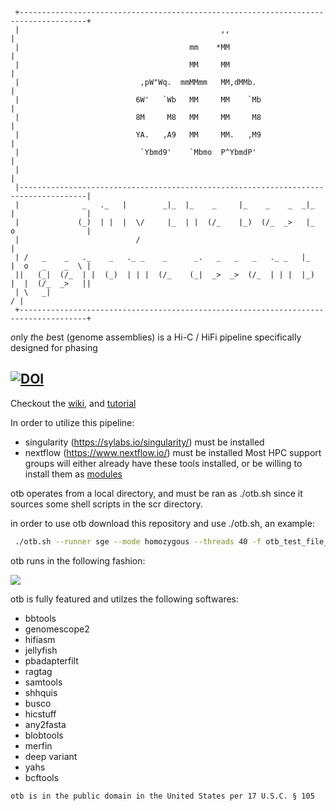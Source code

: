 ```
 +-------------------------------------------------------------------------------------+
 |                                             ,,                                      |
 |                                      mm    *MM                                      |
 |                                      MM     MM                                      |
 |                           ,pW"Wq.  mmMMmm   MM,dMMb.                                |
 |                          6W'   `Wb   MM     MM    `Mb                               |
 |                          8M     M8   MM     MM     M8                               |
 |                          YA.   ,A9   MM     MM.   ,M9                               |
 |                           `Ybmd9'    `Mbmo  P^YbmdP'                                |
 |                                                                                     |
 |-------------------------------------------------------------------------------------|
 |              _   ._   |        _|_  |_    _     |_    _    _  _|_  |                |
 |             (_)  | |  |  \/     |_  | |  (/_    |_)  (/_  _>   |_  o                |
 |                          /                                                          |
 | /   _    _   ._    _   ._ _    _      _.   _   _   _   ._ _   |_   |  o   _    _  \ |
 ||   (_|  (/_  | |  (_)  | | |  (/_    (_|  _>  _>  (/_  | | |  |_)  |  |  (/_  _>   ||
 | \   _|                                                                            / |
 +-------------------------------------------------------------------------------------+

```
*o*nly *t*he *b*est (genome assemblies) is a Hi-C / HiFi pipeline specifically designed for phasing


[![DOI](https://zenodo.org/badge/DOI/10.5281/zenodo.6689817.svg)](https://doi.org/10.5281/zenodo.6689817)
---

Checkout the [wiki](https://github.com/molikd/otb/wiki), and [tutorial](https://github.com/molikd/otb/wiki/Tutorial)

In order to utilize this pipeline:
  - singularity \(https://sylabs.io/singularity/) must be installed
  - nextflow \(https://www.nextflow.io/) must be installed
Most HPC support groups will either already have these tools installed, or be willing to install them as [modules](http://modules.sourceforge.net/)

otb operates from a local directory, and must be ran as ./otb.sh since it sources some shell scripts in the scr directory.

in order to use otb download this repository and use ./otb.sh, an example:

```bash
 ./otb.sh --runner sge --mode homozygous --threads 40 -f otb_test_file_R2.fastq -r otb_test_file_R1.fastq --polish-type simple --bam otb_test.bam
```

otb runs in the following fashion:

[![](https://mermaid.ink/img/pako:eNqlVk1v2zAM_SuCTw7QdsCOOWwY0A277NTdksJQbDrWaouuJDcN0vz3iZJsy4ndAlvRJBT5SD2Rzx-nJMcCknWyV7yt2O_7rWT2r0AJG_q6e_QONLtNp0GxnNe1puWdrh7Z7e0XBvIltR-BSjYgDeOyYKWoQbO8gvwJipUvYTEOr4XcdzVXwhxPXAGTcIh9LEdpuJCgNFPw3AkFxdezLxHDqNTbETR9MgqkBR5kjbx4p-JqoY5E---rLFCBV6FNSO93dLkSXk1Z42HTG0xY4p0MjQtlJ9AQ6fEUcq3KSq4NT53NyH7-5DyrmYQXS0qgTAvQuRI7YBpLc6B-hoheLW6z403YxFp-VnNgG8xs0Nh6qf-9wkcQl_JT_BDfHn6l4ZdaQYIZNBAd0-H_QF0fS6GrdLBC-0LC6Cb4HiQ29sDYQhrZ05R-b0qoRK5NV5Zpb0yhWxmO0dk6JxtyBtsjTcwgs2214F59Qw3XHEJG2aMebUbmXKm1fHB1BfSCG6EFWqUYFmdEOZ-XubFzjBuK07V7HZjQy_jeanskydyaoWQt1rbjUDDsTNv1qr9IdBX9NuGq4JV2RMlY5OlQMzQjf8-SXBFJWkZUxqjLavhxBxmaClTmprTYMn_OfqhXeTPcFjAz3VzuqWvKe_1c6KrQmR8HncdbdJr4TASf1eiQe1FqSl_xveF7x9mbd-1x3Cki66MumZa6quzdWbvEYEfg4BnQPjlDmVW8jTaj3lhPjebYwlKBQ8VN9iRkkWHZt4N8jHwMy0CXLu6Fa_fi7Ha8NJBYuovKjYR7rc9LZY6oiYJ6-LxU_ej_VbCRcD6QbYxcFO9_S3hGyB49M0XPRYumreHN36k8tiTYi30Kc2n0hlasXz1-UK0BZfFvkwofpBQAbYBe5vXkfdUMVUbgk18yVCzK7Uc0KeFHPsn2qPgBFhP3P24A3lzNMYjKLoYn54psVztar8Zj7vLSINZe1_2C3oM0SN3pCRX_HAyY8N44Fp2JDvVmbwozmFgRk4B7WiQ3iSXScFHY99cTobaJFXsD22RtzRIVaLNNtvJskV1bcAPfC2FQJeuS1xpuEt4ZfDjKfHB41L3g9nW4Cd7zXynF6W8)](https://mermaid-js.github.io/mermaid-live-editor/edit/#pako:eNqlVk1v2zAM_SuCTw7QdsCOOWwY0A277NTdksJQbDrWaouuJDcN0vz3iZJsy4ndAlvRJBT5SD2Rzx-nJMcCknWyV7yt2O_7rWT2r0AJG_q6e_QONLtNp0GxnNe1puWdrh7Z7e0XBvIltR-BSjYgDeOyYKWoQbO8gvwJipUvYTEOr4XcdzVXwhxPXAGTcIh9LEdpuJCgNFPw3AkFxdezLxHDqNTbETR9MgqkBR5kjbx4p-JqoY5E---rLFCBV6FNSO93dLkSXk1Z42HTG0xY4p0MjQtlJ9AQ6fEUcq3KSq4NT53NyH7-5DyrmYQXS0qgTAvQuRI7YBpLc6B-hoheLW6z403YxFp-VnNgG8xs0Nh6qf-9wkcQl_JT_BDfHn6l4ZdaQYIZNBAd0-H_QF0fS6GrdLBC-0LC6Cb4HiQ29sDYQhrZ05R-b0qoRK5NV5Zpb0yhWxmO0dk6JxtyBtsjTcwgs2214F59Qw3XHEJG2aMebUbmXKm1fHB1BfSCG6EFWqUYFmdEOZ-XubFzjBuK07V7HZjQy_jeanskydyaoWQt1rbjUDDsTNv1qr9IdBX9NuGq4JV2RMlY5OlQMzQjf8-SXBFJWkZUxqjLavhxBxmaClTmprTYMn_OfqhXeTPcFjAz3VzuqWvKe_1c6KrQmR8HncdbdJr4TASf1eiQe1FqSl_xveF7x9mbd-1x3Cki66MumZa6quzdWbvEYEfg4BnQPjlDmVW8jTaj3lhPjebYwlKBQ8VN9iRkkWHZt4N8jHwMy0CXLu6Fa_fi7Ha8NJBYuovKjYR7rc9LZY6oiYJ6-LxU_ej_VbCRcD6QbYxcFO9_S3hGyB49M0XPRYumreHN36k8tiTYi30Kc2n0hlasXz1-UK0BZfFvkwofpBQAbYBe5vXkfdUMVUbgk18yVCzK7Uc0KeFHPsn2qPgBFhP3P24A3lzNMYjKLoYn54psVztar8Zj7vLSINZe1_2C3oM0SN3pCRX_HAyY8N44Fp2JDvVmbwozmFgRk4B7WiQ3iSXScFHY99cTobaJFXsD22RtzRIVaLNNtvJskV1bcAPfC2FQJeuS1xpuEt4ZfDjKfHB41L3g9nW4Cd7zXynF6W8)

otb is fully featured and utilzes the following softwares:
- bbtools
- genomescope2
- hifiasm
- jellyfish
- pbadapterfilt
- ragtag
- samtools
- shhquis
- busco
- hicstuff
- any2fasta
- blobtools
- merfin
- deep variant
- yahs
- bcftools
```
otb is in the public domain in the United States per 17 U.S.C. § 105
```
